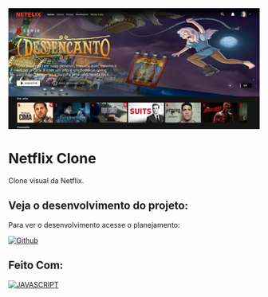 <img src="/src/assets/Screenshot 2022-01-11 at 15-04-37 Netflix.png" alt="Netflix">

# Netflix Clone

Clone visual da Netflix.

## Veja o desenvolvimento do projeto:

Para ver o desenvolvimento acesse o planejamento:

[![Github](https://img.shields.io/badge/GitHub-100000?style=for-the-badge&logo=github&logoColor=white)](https://github.com/Dopaminado/Netflix-Clone)

## Feito Com:
[![JAVASCRIPT](https://img.shields.io/badge/JavaScript-F7DF1E?style=for-the-badge&logo=javascript&logoColor=black)](https://developer.mozilla.org/pt-BR/docs/Web/JavaScript)


